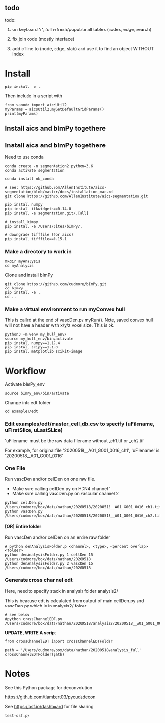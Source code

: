 ## todo

todo:

1) on keyboard 'r', full refresh/populate all tables (nodes, edge, search)

2) fix join code (mostly interface)

3) add cTime to (node, edge, slab) and use it to find an object WITHOUT index

# Install

```
pip install -e .
```

Then include in a script with

```
from sanode import aicsUtil2
myParams = aicsUtil2.myGetDefaultGridParams()
print(myParams)
```

## Install aics and bImPy togethere

## Install aics and bImPy togethere

Need to use conda

```
conda create -n segmentation2 python=3.6
conda activate segmentation

conda install nb_conda

# see: https://github.com/AllenInstitute/aics-segmentation/blob/master/docs/installation_mac.md
git clone https://github.com/AllenInstitute/aics-segmentation.git

pip install numpy
pip install itkwidgets==0.14.0
pip install -e segmentation.git/.[all]

# install bimpy
pip install -e /Users/Sites/bImPy/.

# downgrade tifffile (for aics)
pip install tifffile==0.15.1
```

### Make a directory to work in

```
mkdir myAnalysis
cd myAnalysis
```

Clone and install bImPy

```
git clone https://github.com/cudmore/bImPy.git
cd bImPy
pip install -e .
cd ..
```

### Make a virtual environment to run myConvex hull

This is called at the end of vascDen.py myRun(). Note, saved convex hull will not have a header with x/y/z voxel size. This is ok.

```
python3 -m venv my_hull_env/
source my_hull_env/bin/activate
pip install numpy==1.17.4
pip install scipy==1.1.0
pip install matplotlib scikit-image
```

# Workflow

Activate bImPy_env

```
source bImPy_env/bin/activate
```

Change into edt folder

```
cd examples/edt
```

### Edit examples/edt/master_cell_db.csv to specify (uFilename, uFirstSlice, uLastSLice)

'uFilename' must be the raw data filename without _ch1.tif or _ch2.tif

For example, for original file '20200518__A01_G001_0016_ch1', 'uFilename' is '20200518__A01_G001_0016'


### One File

Run vascDen and/or cellDen on one raw file.

 - Make sure calling cellDen.py on HCN4 channel 1
 - Make sure calling vascDen.py on vascular channel 2

```
python cellDen.py /Users/cudmore/box/data/nathan/20200518/20200518__A01_G001_0016_ch1.tif 
python vascDen.py /Users/cudmore/box/data/nathan/20200518/20200518__A01_G001_0016_ch2.tif 
```

#### [OR] Entire folder

Run vascDen and/or cellDen on an entire raw folder

```
# python denAnalysisFolder.p <channel>, <type>, <percent overlap> <folder>
python denAnalysisFolder.py 1 cellDen 15 /Users/cudmore/box/data/nathan/20200518
python denAnalysisFolder.py 2 vascDen 15 /Users/cudmore/box/data/nathan/20200518
```

### Generate cross channel edt

Here, need to specify stack in analysis folder analysis2/

This is beacuse edt is calculated from output of main cellDen.py and vascDen.py which is in analysis2/ folder.

```
# see below
#python crossChannelEDT.py /Users/cudmore/box/data/nathan/20200518/analysis2/20200518__A01_G001_0002_ch1_raw.tif
```

**UPDATE, WRITE A script**

```
from crossChannelEDT import crossChannelEDTFolder

path = '/Users/cudmore/box/data/nathan/20200518/analysis_full'
crossChannelEDTFolder(path)
```

# Notes

See this Python package for deconvolution

https://github.com/tlambert03/pycudadecon

See https://osf.io/dashboard for file sharing

```
test-osf.py
```

